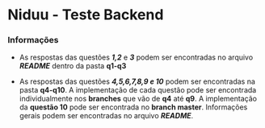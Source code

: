 # Niduu - Teste Backend

### Informações

- As respostas das questões ***1,2*** e ***3*** podem ser encontradas no arquivo ***README*** dentro da pasta **q1-q3**

- As respostas das questões ***4,5,6,7,8,9 e 10*** podem ser encontradas na pasta **q4-q10**. A implementação de cada questão 
pode ser encontrada individualmente nos **branches** que vão de **q4** até **q9**. A implementação da **questão 10** 
pode ser encontrada no **branch master**. Informações gerais podem ser encontradas no arquivo ***README***.

